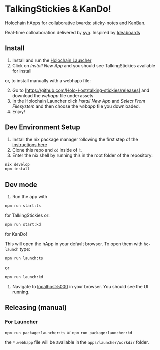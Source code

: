 # TalkingStickies & KanDo!

Holochain hApps for collaborative boards: sticky-notes and KanBan.

Real-time colloaboration delivered by [syn](https://github.com/holochain/syn).  Inspired by [Ideaboards](https://ideaboardz.com)

## Install

1. Install and run the [Holochain Launcher](https://github.com/holochain/launcher/releases)
2. Click on *Install New App* and you should see TalkingStickies available for install

or, to install manually with a webhapp file:

2. Go to [https://github.com/Holo-Host/talking-stickies/releases] and download the *webapp* file under assets
3. In the Holochain Launcher click *Install New App* and *Select From Filesystem* and then choose the *webapp* file you downloaded.
4. Enjoy!

## Dev Environment Setup

1. Install the nix package manager following the first step of the [instructions here](https://developer.holochain.org/quick-start/)
2. Clone this repo and `cd` inside of it.
3. Enter the nix shell by running this in the root folder of the repository: 

```bash
nix develop
npm install
```

## Dev mode

1. Run the app with
  ```bash
  npm run start:ts
  ```
for TalkingStickies or:
  ```bash
  npm run start:kd
  ```
for KanDo!

This will open the hApp in your default browser.  To open them with `hc-launch` type:
```bash
npm run launch:ts
```
or
```bash
npm run launch:kd
```

1. Navigate to [localhost:5000](http://localhost:5000) in your browser. You should see the UI running.


## Releasing (manual)

### For Launcher

`npm run package:launcher:ts`
or
`npm run package:launcher:kd`

the `*.webhapp` file will be available in the `apps/launcher/workdir` folder.
